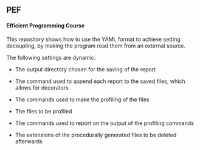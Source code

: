## PEF
#### Efficient Programming Course

This repository shows how to use the YAML format to achieve setting decoupling, by making the program read them from an external source.

The following settings are dynamic:

* The output directory chosen for the saving of the report

* The command used to append each report to the saved files, which allows for decorators

* The commands used to make the profiling of the files

* The files to be profiled

* The commands used to report on the output of the profiling commands

* The extensions of the procedurally generated files to be deleted afterwards
